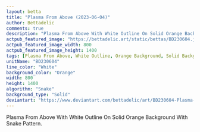 ```yaml
---
layout: betta
title: "Plasma From Above (2023-06-04)"
author: Bettadelic
comments: true
description: "Plasma From Above With White Outline On Solid Orange Background With Snake Pattern."
actpub_featured_image: "https://bettadelic.art/static/bettas/BD230604.jpg"
actpub_featured_image_width: 800
actpub_featured_image_height: 1400
tags: [Plasma From Above, White Outline, Orange Background, Solid Background Pattern, Snake Pattern, June 2023]
unitName: "BD230604"
line_color: "White"
background_color: "Orange"
width: 800
height: 1400
algorithm: "Snake"
background_type: "Solid"
deviantart: "https://www.deviantart.com/bettadelic/art/BD230604-Plasma-From-Above-2023-06-04-965682268"
---
```


Plasma From Above With White Outline On Solid Orange Background With Snake Pattern.
